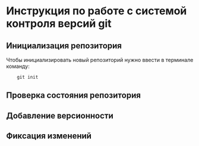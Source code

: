 # **Инструкция по работе с системой контроля версий git**

## Инициализация репозитория

Чтобы инициализировать новый репозиторий нужно ввести в терминале команду:

        git init

## Проверка состояния репозитория

## Добавление версионности

## Фиксация изменений
